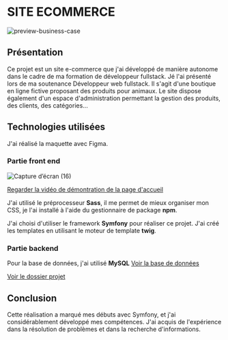  # SITE ECOMMERCE
 
![preview-business-case](https://github.com/alicemimouni/lanimesalerie-symfony/assets/82211729/b291f530-e634-489d-860b-dd189ee7e3c5)

## Présentation

Ce projet est un site e-commerce que j'ai développé de manière autonome dans le cadre de ma formation de développeur fullstack. Jé l'ai présenté lors de ma soutenance Développeur web fullstack. Il s'agit d'une boutique en ligne fictive proposant des produits pour animaux. Le site dispose également d'un espace d'administration permettant la gestion des produits, des clients, des catégories...

## Technologies utilisées

J'ai réalisé la maquette avec Figma.

### Partie front end
![Capture d’écran (16)](https://github.com/alicemimouni/lanimesalerie-symfony/assets/82211729/429a86f9-feab-4f07-a9b1-538174bfa721)

[Regarder la vidéo de démontration de la page d'accueil](https://youtu.be/E2kFJFzLY1o)

J'ai utilisé le préprocesseur **Sass**, il me permet de mieux organiser mon CSS, je l'ai installé à l'aide du gestionnaire de package **npm**.

J'ai choisi d'utiliser le framework **Symfony** pour réaliser ce projet. J'ai créé les templates en utilisant le moteur de template **twig**.

### Partie backend
Pour la base de données, j'ai utilisé **MySQL** [Voir la base de données](https://github.com/alicemimouni/lanimesalerie-symfony/blob/main/animalerie.sql)

[Voir le dossier projet](https://alicemimouni.github.io/presentation-soutenance-alice-mimouni.pdf#page=28)

## Conclusion

Cette réalisation a marqué mes débuts avec Symfony, et j'ai considérablement développé mes compétences. J'ai acquis de l'expérience dans la résolution de problèmes et dans la recherche d'informations.
